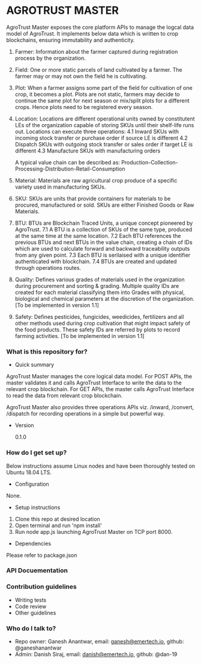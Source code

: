 # AGROTRUST MASTER

AgroTrust Master exposes the core platform APIs to manage the logcal data model of AgroTrust.
It implements below data which is written to crop blockchains, ensuring immutability and authenticity.

1. Farmer: Information about the farmer captured during registration process by the organization.
2. Field: One or more static parcels of land cultivated by a farmer. The farmer may or may not own the field he is cultivating.
3. Plot: When a farmer assigns some part of the field for cultivation of one crop, it becomes a plot. Plots are not static, farmers may decide to continue the same plot for next season or mix/split plots for a different crops. Hence plots need to be registered every season.
4. Location: Locations are different operational units owned by constitutent LEs of the organization capable of storing SKUs until their shelf-life runs out. Locations can execute three operations:
   4.1 Inward SKUs with incoming stock transfer or purchase order if source LE is different
   4.2 Dispatch SKUs with outgoing stock transfer or sales order if target LE is different
   4.3 Manufacture SKUs with manufacturing orders

   A typical value chain can be described as:
   Production-Collection-Processing-Distribution-Retail-Consumption

5. Material: Materials are raw agricultural crop produce of a specific variety used in manufacturing SKUs.
6. SKU: SKUs are units that provide containers for materials to be procured, manufactured or sold. SKUs are either Finished Goods or Raw Materials.
7. BTU: BTUs are Blockchain Traced Units, a unique concept pioneered by AgroTrust.
   7.1 A BTU is a collection of SKUs of the same type, produced at the same time at the same location.
   7.2 Each BTU references the previous BTUs and next BTUs in the value chain, creating a chain of IDs which are used to calculate forward and backward traceability outputs from any given point.
   7.3 Each BTU is serilaised with a unique identifier authenticated with blockchain.
   7.4 BTUs are created and updated through operations routes.
8. Quality: Defines various grades of materials used in the organization during procurement and sorting & grading. Multiple quality IDs are created for each material classifying them into Grades with physical, biological and chemical parameters at the discretion of the organization. [To be implemented in version 1.1]
9. Safety: Defines pesticides, fungicides, weedicides, fertilizers and all other methods used during crop cultivation that might impact safety of the food products. These safety IDs are referred by plots to record farming activities. [To be implemented in version 1.1]

### What is this repository for?

-  Quick summary

AgroTrust Master manages the core logical data model. For POST APIs, the master validates it and calls AgroTrust Interface to write the data to the relevant crop blockchain. For GET APIs, the master calls AgroTrust Interface to read the data from relevant crop blockchain.

AgroTrust Master also provides three operations APIs viz. /inward, /convert, /dispatch for recording operations in a simple but powerful way.

-  Version

   0.1.0

### How do I get set up?

Below instructions assume Linux nodes and have been thoroughly tested on Ubuntu 18.04 LTS.

-  Configuration

None.

-  Setup instructions

1. Clone this repo at desired location
2. Open terminal and run 'npm install'
3. Run node app.js launching AgroTrust Master on TCP port 8000.

-  Dependencies

Please refer to package.json

### API Docuementation

### Contribution guidelines

-  Writing tests
-  Code review
-  Other guidelines

### Who do I talk to?

-  Repo owner: Ganesh Anantwar, email: ganesh@emertech.io, github: @ganeshanantwar
-  Admin: Danish Siraj, email: danish@emertech.io, github: @dan-19
